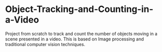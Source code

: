 # Object-Tracking-and-Counting-in-a-Video
Project from scratch to track and count the number of objects moving in a scene presented in a video. This is based on Image processing and traditional computer vision techniques.
